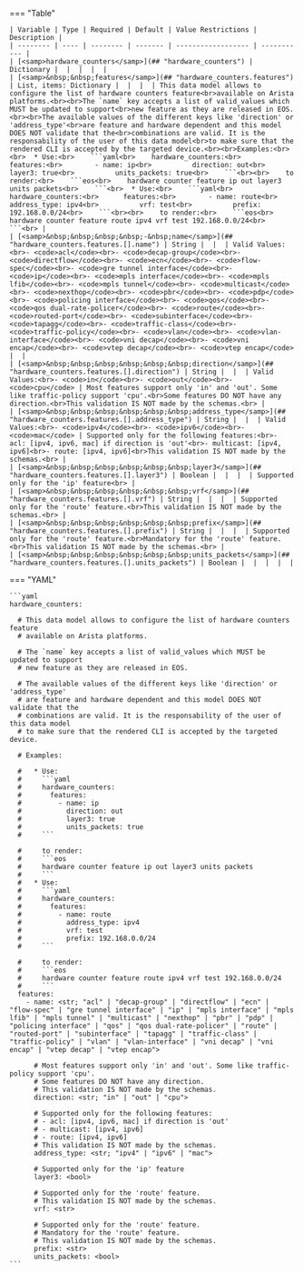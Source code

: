 <!--
  ~ Copyright (c) 2024 Arista Networks, Inc.
  ~ Use of this source code is governed by the Apache License 2.0
  ~ that can be found in the LICENSE file.
  -->
=== "Table"

    | Variable | Type | Required | Default | Value Restrictions | Description |
    | -------- | ---- | -------- | ------- | ------------------ | ----------- |
    | [<samp>hardware_counters</samp>](## "hardware_counters") | Dictionary |  |  |  |  |
    | [<samp>&nbsp;&nbsp;features</samp>](## "hardware_counters.features") | List, items: Dictionary |  |  |  | This data model allows to configure the list of hardware counters feature<br>available on Arista platforms.<br><br>The `name` key accepts a list of valid_values which MUST be updated to support<br>new feature as they are released in EOS.<br><br>The available values of the different keys like 'direction' or 'address_type'<br>are feature and hardware dependent and this model DOES NOT validate that the<br>combinations are valid. It is the responsability of the user of this data model<br>to make sure that the rendered CLI is accepted by the targeted device.<br><br>Examples:<br><br>  * Use:<br>    ```yaml<br>    hardware_counters:<br>      features:<br>        - name: ip<br>          direction: out<br>          layer3: true<br>          units_packets: true<br>    ```<br><br>    to render:<br>    ```eos<br>    hardware counter feature ip out layer3 units packets<br>    ```<br>  * Use:<br>    ```yaml<br>    hardware_counters:<br>      features:<br>        - name: route<br>          address_type: ipv4<br>          vrf: test<br>          prefix: 192.168.0.0/24<br>    ```<br><br>    to render:<br>    ```eos<br>    hardware counter feature route ipv4 vrf test 192.168.0.0/24<br>    ```<br> |
    | [<samp>&nbsp;&nbsp;&nbsp;&nbsp;-&nbsp;name</samp>](## "hardware_counters.features.[].name") | String |  |  | Valid Values:<br>- <code>acl</code><br>- <code>decap-group</code><br>- <code>directflow</code><br>- <code>ecn</code><br>- <code>flow-spec</code><br>- <code>gre tunnel interface</code><br>- <code>ip</code><br>- <code>mpls interface</code><br>- <code>mpls lfib</code><br>- <code>mpls tunnel</code><br>- <code>multicast</code><br>- <code>nexthop</code><br>- <code>pbr</code><br>- <code>pdp</code><br>- <code>policing interface</code><br>- <code>qos</code><br>- <code>qos dual-rate-policer</code><br>- <code>route</code><br>- <code>routed-port</code><br>- <code>subinterface</code><br>- <code>tapagg</code><br>- <code>traffic-class</code><br>- <code>traffic-policy</code><br>- <code>vlan</code><br>- <code>vlan-interface</code><br>- <code>vni decap</code><br>- <code>vni encap</code><br>- <code>vtep decap</code><br>- <code>vtep encap</code> |  |
    | [<samp>&nbsp;&nbsp;&nbsp;&nbsp;&nbsp;&nbsp;direction</samp>](## "hardware_counters.features.[].direction") | String |  |  | Valid Values:<br>- <code>in</code><br>- <code>out</code><br>- <code>cpu</code> | Most features support only 'in' and 'out'. Some like traffic-policy support 'cpu'.<br>Some features DO NOT have any direction.<br>This validation IS NOT made by the schemas.<br> |
    | [<samp>&nbsp;&nbsp;&nbsp;&nbsp;&nbsp;&nbsp;address_type</samp>](## "hardware_counters.features.[].address_type") | String |  |  | Valid Values:<br>- <code>ipv4</code><br>- <code>ipv6</code><br>- <code>mac</code> | Supported only for the following features:<br>- acl: [ipv4, ipv6, mac] if direction is 'out'<br>- multicast: [ipv4, ipv6]<br>- route: [ipv4, ipv6]<br>This validation IS NOT made by the schemas.<br> |
    | [<samp>&nbsp;&nbsp;&nbsp;&nbsp;&nbsp;&nbsp;layer3</samp>](## "hardware_counters.features.[].layer3") | Boolean |  |  |  | Supported only for the 'ip' feature<br> |
    | [<samp>&nbsp;&nbsp;&nbsp;&nbsp;&nbsp;&nbsp;vrf</samp>](## "hardware_counters.features.[].vrf") | String |  |  |  | Supported only for the 'route' feature.<br>This validation IS NOT made by the schemas.<br> |
    | [<samp>&nbsp;&nbsp;&nbsp;&nbsp;&nbsp;&nbsp;prefix</samp>](## "hardware_counters.features.[].prefix") | String |  |  |  | Supported only for the 'route' feature.<br>Mandatory for the 'route' feature.<br>This validation IS NOT made by the schemas.<br> |
    | [<samp>&nbsp;&nbsp;&nbsp;&nbsp;&nbsp;&nbsp;units_packets</samp>](## "hardware_counters.features.[].units_packets") | Boolean |  |  |  |  |

=== "YAML"

    ```yaml
    hardware_counters:

      # This data model allows to configure the list of hardware counters feature
      # available on Arista platforms.

      # The `name` key accepts a list of valid_values which MUST be updated to support
      # new feature as they are released in EOS.

      # The available values of the different keys like 'direction' or 'address_type'
      # are feature and hardware dependent and this model DOES NOT validate that the
      # combinations are valid. It is the responsability of the user of this data model
      # to make sure that the rendered CLI is accepted by the targeted device.

      # Examples:

      #   * Use:
      #     ```yaml
      #     hardware_counters:
      #       features:
      #         - name: ip
      #           direction: out
      #           layer3: true
      #           units_packets: true
      #     ```

      #     to render:
      #     ```eos
      #     hardware counter feature ip out layer3 units packets
      #     ```
      #   * Use:
      #     ```yaml
      #     hardware_counters:
      #       features:
      #         - name: route
      #           address_type: ipv4
      #           vrf: test
      #           prefix: 192.168.0.0/24
      #     ```

      #     to render:
      #     ```eos
      #     hardware counter feature route ipv4 vrf test 192.168.0.0/24
      #     ```
      features:
        - name: <str; "acl" | "decap-group" | "directflow" | "ecn" | "flow-spec" | "gre tunnel interface" | "ip" | "mpls interface" | "mpls lfib" | "mpls tunnel" | "multicast" | "nexthop" | "pbr" | "pdp" | "policing interface" | "qos" | "qos dual-rate-policer" | "route" | "routed-port" | "subinterface" | "tapagg" | "traffic-class" | "traffic-policy" | "vlan" | "vlan-interface" | "vni decap" | "vni encap" | "vtep decap" | "vtep encap">

          # Most features support only 'in' and 'out'. Some like traffic-policy support 'cpu'.
          # Some features DO NOT have any direction.
          # This validation IS NOT made by the schemas.
          direction: <str; "in" | "out" | "cpu">

          # Supported only for the following features:
          # - acl: [ipv4, ipv6, mac] if direction is 'out'
          # - multicast: [ipv4, ipv6]
          # - route: [ipv4, ipv6]
          # This validation IS NOT made by the schemas.
          address_type: <str; "ipv4" | "ipv6" | "mac">

          # Supported only for the 'ip' feature
          layer3: <bool>

          # Supported only for the 'route' feature.
          # This validation IS NOT made by the schemas.
          vrf: <str>

          # Supported only for the 'route' feature.
          # Mandatory for the 'route' feature.
          # This validation IS NOT made by the schemas.
          prefix: <str>
          units_packets: <bool>
    ```
